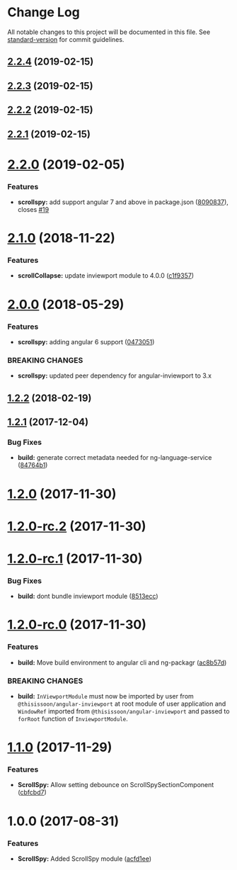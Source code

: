 # Change Log

All notable changes to this project will be documented in this file. See [standard-version](https://github.com/conventional-changelog/standard-version) for commit guidelines.

<a name="2.2.4"></a>
## [2.2.4](https://github.com/thisissoon/angular-scrollspy/compare/v2.2.3...v2.2.4) (2019-02-15)



<a name="2.2.3"></a>
## [2.2.3](https://github.com/thisissoon/angular-scrollspy/compare/v2.2.2...v2.2.3) (2019-02-15)



<a name="2.2.2"></a>
## [2.2.2](https://github.com/thisissoon/angular-scrollspy/compare/v2.2.1...v2.2.2) (2019-02-15)



<a name="2.2.1"></a>
## [2.2.1](https://github.com/thisissoon/angular-scrollspy/compare/v2.2.0...v2.2.1) (2019-02-15)



<a name="2.2.0"></a>
# [2.2.0](https://github.com/thisissoon/angular-scrollspy/compare/v2.1.0...v2.2.0) (2019-02-05)


### Features

* **scrollspy:** add support angular 7 and above in package.json ([8090837](https://github.com/thisissoon/angular-scrollspy/commit/8090837)), closes [#19](https://github.com/thisissoon/angular-scrollspy/issues/19)



<a name="2.1.0"></a>
# [2.1.0](https://github.com/thisissoon/angular-scrollspy/compare/v2.0.0...v2.1.0) (2018-11-22)


### Features

* **scrollCollapse:** update inviewport module to 4.0.0 ([c1f9357](https://github.com/thisissoon/angular-scrollspy/commit/c1f9357))



<a name="2.0.0"></a>
# [2.0.0](https://github.com/thisissoon/angular-scrollspy/compare/v1.2.2...v2.0.0) (2018-05-29)


### Features

* **scrollspy:** adding angular 6 support ([0473051](https://github.com/thisissoon/angular-scrollspy/commit/0473051))


### BREAKING CHANGES

* **scrollspy:** updated peer dependency for angular-inviewport to 3.x



<a name="1.2.2"></a>
## [1.2.2](https://github.com/thisissoon/angular-scrollspy/compare/v1.2.1...v1.2.2) (2018-02-19)



<a name="1.2.1"></a>
## [1.2.1](https://github.com/thisissoon/angular-scrollspy/compare/v1.2.0...v1.2.1) (2017-12-04)


### Bug Fixes

* **build:** generate correct metadata needed for ng-language-service ([84764b1](https://github.com/thisissoon/angular-scrollspy/commit/84764b1))



<a name="1.2.0"></a>
# [1.2.0](https://github.com/thisissoon/angular-scrollspy/compare/v1.2.0-rc.2...v1.2.0) (2017-11-30)



<a name="1.2.0-rc.2"></a>
# [1.2.0-rc.2](https://github.com/thisissoon/angular-scrollspy/compare/v1.2.0-rc.1...v1.2.0-rc.2) (2017-11-30)



<a name="1.2.0-rc.1"></a>
# [1.2.0-rc.1](https://github.com/thisissoon/angular-scrollspy/compare/v1.2.0-rc.0...v1.2.0-rc.1) (2017-11-30)


### Bug Fixes

* **build:** dont bundle inviewport module ([8513ecc](https://github.com/thisissoon/angular-scrollspy/commit/8513ecc))



<a name="1.2.0-rc.0"></a>
# [1.2.0-rc.0](https://github.com/thisissoon/angular-scrollspy/compare/v1.1.0...v1.2.0-rc.0) (2017-11-30)


### Features

* **build:** Move build environment to angular cli and ng-packagr ([ac8b57d](https://github.com/thisissoon/angular-scrollspy/commit/ac8b57d))


### BREAKING CHANGES

* **build:** `InViewportModule` must now be imported by user from
`@thisissoon/angular-inviewport` at root module of user application and `WindowRef` imported from
`@thisissoon/angular-inviewport` and passed to `forRoot` function of `InviewportModule`.



<a name="1.1.0"></a>
# [1.1.0](https://github.com/thisissoon/angular-scrollspy/compare/v1.0.0...v1.1.0) (2017-11-29)


### Features

* **ScrollSpy:** Allow setting debounce on ScrollSpySectionComponent ([cbfcbd7](https://github.com/thisissoon/angular-scrollspy/commit/cbfcbd7))



<a name="1.0.0"></a>
# 1.0.0 (2017-08-31)


### Features

* **ScrollSpy:** Added ScrollSpy module ([acfd1ee](https://github.com/thisissoon/angular-scrollspy/commit/acfd1ee))
